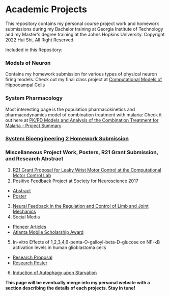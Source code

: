 # Academic Projects
This repository contains my personal course project work and homework submissions during my Bachelor training at Georgia Institute of Technology and my Master's degree training at the Johns Hopkins University. Copyright 2022 Hui Shi, All Right Reserved. 

Included in this Repository:
### Models of Neuron ###
Contains my homework submission for various types of physical neuron firing models. Check out my final class project at [Computational Models of Hippocampal Cells](https://github.com/amalieshi/Academic-Portfolio/blob/master/Models%20of%20Neuron/Project/Project2_finalpresentation.pdf)
### System Pharmacology ###
Most interesting page is the population pharmacokinetics and pharmacodynamics model of combination treatment with malaria: Check it out here at [PK/PD Models and Analysis of the Combination Treatment for Malaria - Project Summary](https://github.com/amalieshi/Academic-Portfolio/blob/master/System%20Pharmacology/Final%20Project%20Report/Final%20Project%20Report.pdf)
### [System Bioengineering 2 Homework Submission](https://github.com/amalieshi/Academic-Portfolio/blob/master/System%20Bioengineering%202/SB2_HW3.pdf) ###
### Miscellaneous Project Work, Posters, R21 Grant Submission, and Research Abstract ###
1. [R21 Grant Proposal for Leaky Wrist Motor Control at the Computational Motor Control Lab](https://github.com/amalieshi/Academic-Portfolio/blob/master/Miscellaneous/Final_ResearchGrant.pdf)
2. Positive Feedback Project at Society for Neuroscience 2017
  - [Abstract](https://github.com/amalieshi/Academic-Portfolio/blob/master/Miscellaneous/huishi_SFN17_Abstract.pdf)
  - [Poster](https://github.com/amalieshi/Academic-Portfolio/blob/master/Miscellaneous/Utilizing%20an%20Artificial%20Positive%20Feedback%20Loop%20to%20Control.pdf)
3. [Neural Feedback in the Regulation and Control of Limb and Joint Mechanics](https://github.com/amalieshi/Academic-Portfolio/blob/master/Miscellaneous/Neural%20Feedback%20Contributing%20to%20the%20Regulation%20of%20Limb%20and%20Joint%20Mechanics.pdf)
4. Social Media
  - [Pioneer Articles](https://github.com/amalieshi/Academic-Portfolio/blob/master/Miscellaneous/pioneerarticle.pdf)
  - [Atlanta Mobile Scholarship Award](https://rh.gatech.edu/news/370611/upward-mobility)
5. In-vitro Effects of 1,2,3,4,6-penta-O-galloyl-beta-D-glucose on NF-kB activation levels in human glioblastoma cells
  - [Research Proposal](https://github.com/amalieshi/Academic-Portfolio/blob/master/Miscellaneous/In%20vitro%20effects%20of%201%2C2%2C3%2C4%2C6-%20penta-O-galloyl-beta-D-glucose%20on%20NF-%CE%BAB%20activation%20levels%20in%20human%20glioblastoma%20cells_Research%20Proposal.pdf)
  - [Research Poster](https://github.com/amalieshi/Academic-Portfolio/blob/master/Miscellaneous/In%20vitro%20effects%20of%201%2C2%2C3%2C4%2C6-%20penta-O-galloyl-beta-D-glucose%20on%20NF-%CE%BAB%20activation.pdf)
6. [Induction of Autophagy upon Starvation](https://github.com/amalieshi/Academic-Portfolio/blob/master/Miscellaneous/autophagy%20poster.pdf)



**This page will be eventually merge into my personal website with a section describing the details of each projects. Stay in tune!**
